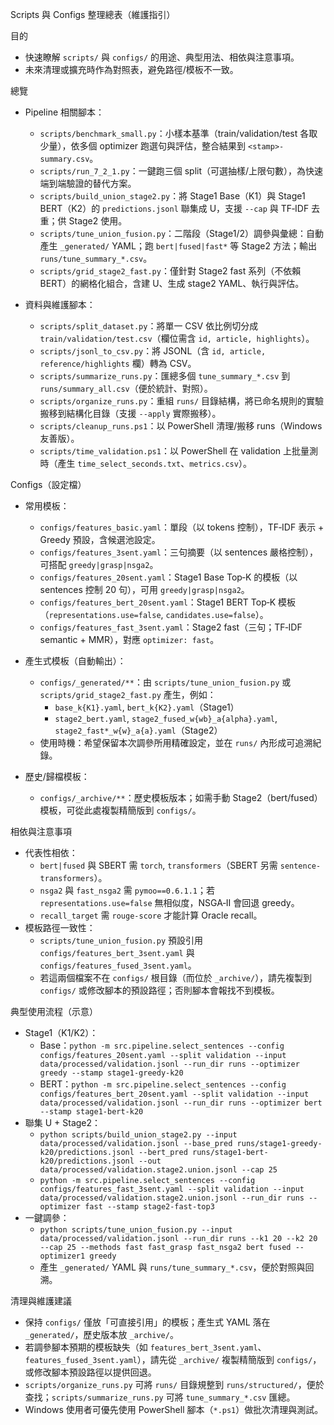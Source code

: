 Scripts 與 Configs 整理總表（維護指引）

目的
- 快速瞭解 `scripts/` 與 `configs/` 的用途、典型用法、相依與注意事項。
- 未來清理或擴充時作為對照表，避免路徑/模板不一致。

總覽
- Pipeline 相關腳本：
  - `scripts/benchmark_small.py`：小樣本基準（train/validation/test 各取少量），依多個 optimizer 跑選句與評估，整合結果到 `<stamp>-summary.csv`。
  - `scripts/run_7_2_1.py`：一鍵跑三個 split（可選抽樣/上限句數），為快速端到端驗證的替代方案。
  - `scripts/build_union_stage2.py`：將 Stage1 Base（K1）與 Stage1 BERT（K2）的 `predictions.jsonl` 聯集成 U，支援 `--cap` 與 TF‑IDF 去重；供 Stage2 使用。
  - `scripts/tune_union_fusion.py`：二階段（Stage1/2）調參與彙總：自動產生 `_generated/` YAML；跑 `bert|fused|fast*` 等 Stage2 方法；輸出 `runs/tune_summary_*.csv`。
  - `scripts/grid_stage2_fast.py`：僅針對 Stage2 fast 系列（不依賴 BERT）的網格化組合，含建 U、生成 stage2 YAML、執行與評估。

- 資料與維護腳本：
  - `scripts/split_dataset.py`：將單一 CSV 依比例切分成 `train/validation/test.csv`（欄位需含 `id, article, highlights`）。
  - `scripts/jsonl_to_csv.py`：將 JSONL（含 `id, article, reference/highlights` 欄）轉為 CSV。
  - `scripts/summarize_runs.py`：匯總多個 `tune_summary_*.csv` 到 `runs/summary_all.csv`（便於統計、對照）。
  - `scripts/organize_runs.py`：重組 `runs/` 目錄結構，將已命名規則的實驗搬移到結構化目錄（支援 `--apply` 實際搬移）。
  - `scripts/cleanup_runs.ps1`：以 PowerShell 清理/搬移 runs（Windows 友善版）。
  - `scripts/time_validation.ps1`：以 PowerShell 在 validation 上批量測時（產生 `time_select_seconds.txt`、`metrics.csv`）。

Configs（設定檔）
- 常用模板：
  - `configs/features_basic.yaml`：單段（以 tokens 控制），TF‑IDF 表示 + Greedy 預設，含候選池設定。
  - `configs/features_3sent.yaml`：三句摘要（以 sentences 嚴格控制），可搭配 `greedy|grasp|nsga2`。
  - `configs/features_20sent.yaml`：Stage1 Base Top‑K 的模板（以 sentences 控制 20 句），可用 `greedy|grasp|nsga2`。
  - `configs/features_bert_20sent.yaml`：Stage1 BERT Top‑K 模板（`representations.use=false`, `candidates.use=false`）。
  - `configs/features_fast_3sent.yaml`：Stage2 fast（三句；TF‑IDF semantic + MMR），對應 `optimizer: fast`。

- 產生式模板（自動輸出）：
  - `configs/_generated/**`：由 `scripts/tune_union_fusion.py` 或 `scripts/grid_stage2_fast.py` 產生，例如：
    - `base_k{K1}.yaml`, `bert_k{K2}.yaml`（Stage1）
    - `stage2_bert.yaml`, `stage2_fused_w{wb}_a{alpha}.yaml`, `stage2_fast*_w{w}_a{a}.yaml`（Stage2）
  - 使用時機：希望保留本次調參所用精確設定，並在 `runs/` 內形成可追溯紀錄。

- 歷史/歸檔模板：
  - `configs/_archive/**`：歷史模板版本；如需手動 Stage2（bert/fused）模板，可從此處複製精簡版到 `configs/`。

相依與注意事項
- 代表性相依：
  - `bert|fused` 與 SBERT 需 `torch`, `transformers`（SBERT 另需 `sentence-transformers`）。
  - `nsga2` 與 `fast_nsga2` 需 `pymoo==0.6.1.1`；若 `representations.use=false` 無相似度，NSGA‑II 會回退 greedy。
  - `recall_target` 需 `rouge-score` 才能計算 Oracle recall。
- 模板路徑一致性：
  - `scripts/tune_union_fusion.py` 預設引用 `configs/features_bert_3sent.yaml` 與 `configs/features_fused_3sent.yaml`。
  - 若這兩個檔案不在 `configs/` 根目錄（而位於 `_archive/`），請先複製到 `configs/` 或修改腳本的預設路徑；否則腳本會報找不到模板。

典型使用流程（示意）
- Stage1（K1/K2）：
  - Base：`python -m src.pipeline.select_sentences --config configs/features_20sent.yaml --split validation --input data/processed/validation.jsonl --run_dir runs --optimizer greedy --stamp stage1-greedy-k20`
  - BERT：`python -m src.pipeline.select_sentences --config configs/features_bert_20sent.yaml --split validation --input data/processed/validation.jsonl --run_dir runs --optimizer bert --stamp stage1-bert-k20`
- 聯集 U + Stage2：
  - `python scripts/build_union_stage2.py --input data/processed/validation.jsonl --base_pred runs/stage1-greedy-k20/predictions.jsonl --bert_pred runs/stage1-bert-k20/predictions.jsonl --out data/processed/validation.stage2.union.jsonl --cap 25`
  - `python -m src.pipeline.select_sentences --config configs/features_fast_3sent.yaml --split validation --input data/processed/validation.stage2.union.jsonl --run_dir runs --optimizer fast --stamp stage2-fast-top3`
- 一鍵調參：
  - `python scripts/tune_union_fusion.py --input data/processed/validation.jsonl --run_dir runs --k1 20 --k2 20 --cap 25 --methods fast fast_grasp fast_nsga2 bert fused --optimizer1 greedy`
  - 產生 `_generated/` YAML 與 `runs/tune_summary_*.csv`，便於對照與回溯。

清理與維護建議
- 保持 `configs/` 僅放「可直接引用」的模板；產生式 YAML 落在 `_generated/`，歷史版本放 `_archive/`。
- 若調參腳本預期的模板缺失（如 `features_bert_3sent.yaml`、`features_fused_3sent.yaml`），請先從 `_archive/` 複製精簡版到 `configs/`，或修改腳本預設路徑以提供回退。
- `scripts/organize_runs.py` 可將 `runs/` 目錄規整到 `runs/structured/`，便於查找；`scripts/summarize_runs.py` 可將 `tune_summary_*.csv` 匯總。
- Windows 使用者可優先使用 PowerShell 腳本（`*.ps1`）做批次清理與測試。

